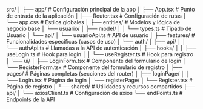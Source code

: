 src/
│
├── app/                          # Configuración principal de la app
│   ├── App.tsx                   # Punto de entrada de la aplicación
│   ├── Router.tsx                # Configuración de rutas
│   └── app.css                   # Estilos globales
│
├── entities/                     # Modelos y lógica de negocio base
│   └── usuario/
│       ├── model/
│       │   └── types.ts          # Tipado de Usuario
│       └── api/
│           └── usuarioApi.ts     # API de usuario
│
├── features/                     # Funcionalidades específicas (casos de uso)
│   └── auth/
│       ├── api/
│       │   └── authApi.ts        # Llamadas a la API de autenticación
│       ├── hooks/
│       │   ├── useLogin.ts       # Hook para login
│       │   └── useRegister.ts    # Hook para registro
│       └── ui/
│           ├── LoginForm.tsx     # Componente del formulario de login
│           └── RegisterForm.tsx  # Componente del formulario de registro
│
├── pages/                        # Páginas completas (secciones del router)
│   ├── loginPage/
│   │   └── Login.tsx             # Página de login
│   └── registerPage/
│       └── Register.tsx          # Página de registro
│
└── shared/                       # Utilidades y recursos compartidos
    ├── api/
    │   └── axiosClient.ts        # Configuración de axios
    └── endPoints.ts              # Endpoints de la API
